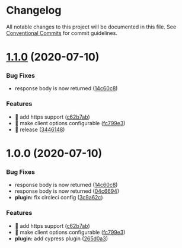# Changelog

All notable changes to this project will be documented in this file. See
[Conventional Commits](https://conventionalcommits.org) for commit guidelines.

# [1.1.0](https://github.com/ng-apimock/cypress-plugin/compare/v1.0.2...v1.1.0) (2020-07-10)


### Bug Fixes

* response body is now returned ([14c60c8](https://github.com/ng-apimock/cypress-plugin/commit/14c60c822c2f74f5e410be7f44436601517e839a))


### Features

* 🎸 add https support ([c62b7ab](https://github.com/ng-apimock/cypress-plugin/commit/c62b7aba0c0cbe0a6db1619fdf8ab78807a1e814))
* 🎸 make client options configurable ([fc799e3](https://github.com/ng-apimock/cypress-plugin/commit/fc799e3bb9e4387ff3f1c246c3a5873767b69035))
* 🎸 release ([3446148](https://github.com/ng-apimock/cypress-plugin/commit/3446148007e140cd9eab9fcf6149751a6a048594))

# 1.0.0 (2020-07-10)


### Bug Fixes

* response body is now returned ([14c60c8](https://github.com/ng-apimock/cypress-plugin/commit/14c60c822c2f74f5e410be7f44436601517e839a))
* response body is now returned ([04c6694](https://github.com/ng-apimock/cypress-plugin/commit/04c6694da1f3162016d82a40bc82ce043ddda6f4))
* **plugin:** fix circleci config ([3c9a62c](https://github.com/ng-apimock/cypress-plugin/commit/3c9a62c9c067b12d94cf13c74abdccda35a57bc1))


### Features

* 🎸 add https support ([c62b7ab](https://github.com/ng-apimock/cypress-plugin/commit/c62b7aba0c0cbe0a6db1619fdf8ab78807a1e814))
* 🎸 make client options configurable ([fc799e3](https://github.com/ng-apimock/cypress-plugin/commit/fc799e3bb9e4387ff3f1c246c3a5873767b69035))
* **plugin:** add cypress plugin ([265d0a3](https://github.com/ng-apimock/cypress-plugin/commit/265d0a327ee3b89addb52fff56892b10230ce6b2))
